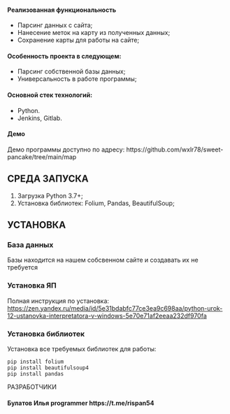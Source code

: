 <h4>Реализованная функциональность</h4>
<ul>
    <li>Парсинг данных с сайта;</li>
    <li>Нанесение меток на карту из полученных данных;</li>
    <li>Сохранение карты для работы на сайте;</li>
</ul> 
<h4>Особенность проекта в следующем:</h4>
<ul>
 <li>Парсинг собственной базы данных;</li>
 <li>Универсальность в работе программы;</li> 
 </ul>
<h4>Основной стек технологий:</h4>
<ul>
	<li>Python.</li>
	<li>Jenkins, Gitlab.</li>
  
 </ul>
<h4>Демо</h4>
<p>Демо программы доступно по адресу: https://github.com/wxlr78/sweet-pancake/tree/main/map</p>


СРЕДА ЗАПУСКА
------------
1) Загрузка Python 3.7+;
2) Установка библиотек: Folium, Pandas, BeautifulSoup;



УСТАНОВКА
------------

### База данных

Базы находится на нашем собсвенном сайте и создавать их не требуется

### Установка ЯП

Полная инструкция по установка: https://zen.yandex.ru/media/id/5e31bdabfc77ce3ea9c698aa/python-urok-12-ustanovka-interpretatora-v-windows-5e70e71af2eeaa232df970fa

### Установка библиотек

Установка все требуемых библиотек для работы:

~~~
pip install folium
pip install beautifulsoup4
pip install pandas
~~~

РАЗРАБОТЧИКИ

<h4>Булатов Илья programmer https://t.me/rispan54 </h4>


